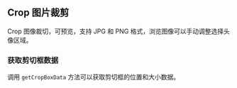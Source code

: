 <div class="demo-header">
<p class="overviewicon">
  <span class="wapi-ui-crop"/>
</p>

## Crop 图片裁剪

<nova-uxlink widget-name="Crop"></nova-uxlink>

Crop 图像裁切，可预览，支持 JPG 和 PNG 格式，浏览图像可以手动调整选择头像区域。
</div>

### 获取剪切框数据

调用 `getCropBoxData` 方法可以获取剪切框的位置和大小数据。

<nova-demo-view link="crop/get-crop-box-data"></nova-demo-view>

<br>
